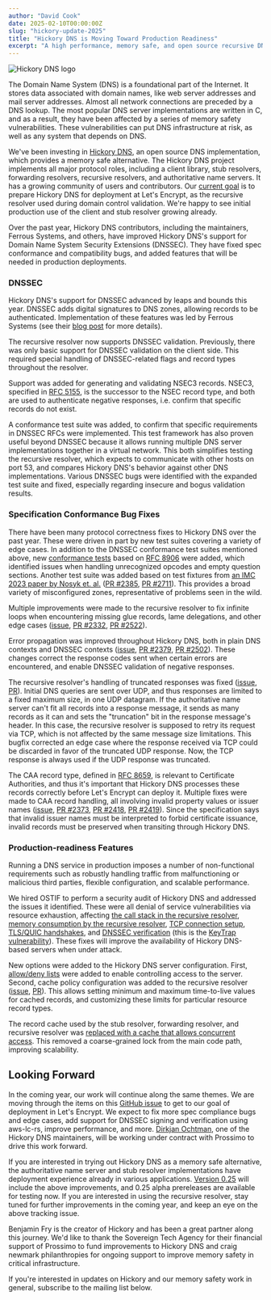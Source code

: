 ```yaml
---
author: "David Cook"
date: 2025-02-10T00:00:00Z
slug: "hickory-update-2025"
title: "Hickory DNS is Moving Toward Production Readiness"
excerpt: "A high performance, memory safe, and open source recursive DNS resolver now has improved DNSSEC support, NSEC3 support, and new features."
---
```



<div class="card border-0 pic-quote-right">
    <img alt="Hickory DNS logo" class="mx-auto img-fluid" src="/images/blog/blog-2025-02-11-Hickory-DNS.png" />
</div>

The Domain Name System (DNS) is a foundational part of the Internet. It stores data associated with domain names, like web server addresses and mail server addresses. Almost all network connections are preceded by a DNS lookup. The most popular DNS server implementations are written in C, and as a result, they have been affected by a series of memory safety vulnerabilities. These vulnerabilities can put DNS infrastructure at risk, as well as any system that depends on DNS.

We've been investing in [Hickory DNS](https://github.com/hickory-dns/hickory-dns), an open source DNS implementation, which provides a memory safe alternative. The Hickory DNS project implements all major protocol roles, including a client library, stub resolvers, forwarding resolvers, recursive resolvers, and authoritative name servers. It has a growing community of users and contributors. Our [current goal](https://www.memorysafety.org/initiative/dns/) is to prepare Hickory DNS for deployment at Let's Encrypt, as the recursive resolver used during domain control validation. We're happy to see initial production use of the client and stub resolver growing already.

Over the past year, Hickory DNS contributors, including the maintainers, Ferrous Systems, and others, have improved Hickory DNS's support for Domain Name System Security Extensions (DNSSEC). They have fixed spec conformance and compatibility bugs, and added features that will be needed in production deployments.

### DNSSEC

Hickory DNS's support for DNSSEC advanced by leaps and bounds this year. DNSSEC adds digital signatures to DNS zones, allowing records to be authenticated. Implementation of these features was led by Ferrous Systems (see their [blog post](https://ferrous-systems.com/blog/hickory-dns-client/) for more details).

The recursive resolver now supports DNSSEC validation. Previously, there was only basic support for DNSSEC validation on the client side. This required special handling of DNSSEC-related flags and record types throughout the resolver.

Support was added for generating and validating NSEC3 records. NSEC3, specified in [RFC 5155](https://www.rfc-editor.org/rfc/rfc5155), is the successor to the NSEC record type, and both are used to authenticate negative responses, i.e. confirm that specific records do not exist.

A conformance test suite was added, to confirm that specific requirements in DNSSEC RFCs were implemented. This test framework has also proven useful beyond DNSSEC because it allows running multiple DNS server implementations together in a virtual network. This both simplifies testing the recursive resolver, which expects to communicate with other hosts on port 53, and compares Hickory DNS's behavior against other DNS implementations. Various DNSSEC bugs were identified with the expanded test suite and fixed, especially regarding insecure and bogus validation results.

### Specification Conformance Bug Fixes

There have been many protocol correctness fixes to Hickory DNS over the past year. These were driven in part by new test suites covering a variety of edge cases. In addition to the DNSSEC conformance test suites mentioned above, new [conformance tests](https://github.com/hickory-dns/hickory-dns/issues/2572) based on [RFC 8906](https://datatracker.ietf.org/doc/html/rfc8906) were added, which identified issues when handling unrecognized opcodes and empty question sections. Another test suite was added based on test fixtures from [an IMC 2023 paper by Nosyk et. al.](https://extended-dns-errors.com/) ([PR #2385](https://github.com/hickory-dns/hickory-dns/pull/2385), [PR #2711](https://github.com/hickory-dns/hickory-dns/pull/2711)). This provides a broad variety of misconfigured zones, representative of problems seen in the wild.

Multiple improvements were made to the recursive resolver to fix infinite loops when encountering missing glue records, lame delegations, and other edge cases ([issue](https://github.com/hickory-dns/hickory-dns/issues/2306), [PR #2332](https://github.com/hickory-dns/hickory-dns/pull/2332), [PR #2522](https://github.com/hickory-dns/hickory-dns/pull/2522)).

Error propagation was improved throughout Hickory DNS, both in plain DNS contexts and DNSSEC contexts ([issue](https://github.com/hickory-dns/hickory-dns/issues/1891), [PR #2379](https://github.com/hickory-dns/hickory-dns/pull/2379), [PR #2502](https://github.com/hickory-dns/hickory-dns/pull/2502)). These changes correct the response codes sent when certain errors are encountered, and enable DNSSEC validation of negative responses.

The recursive resolver's handling of truncated responses was fixed ([issue](https://github.com/hickory-dns/hickory-dns/issues/2608), [PR](https://github.com/hickory-dns/hickory-dns/pull/2682)). Initial DNS queries are sent over UDP, and thus responses are limited to a fixed maximum size, in one UDP datagram. If the authoritative name server can't fit all records into a response message, it sends as many records as it can and sets the "truncation" bit in the response message's header. In this case, the recursive resolver is supposed to retry its request via TCP, which is not affected by the same message size limitations. This bugfix corrected an edge case where the response received via TCP could be discarded in favor of the truncated UDP response. Now, the TCP response is always used if the UDP response was truncated.

The CAA record type, defined in [RFC 8659](https://www.rfc-editor.org/rfc/rfc8659), is relevant to Certificate Authorities, and thus it's important that Hickory DNS processes these records correctly before Let's Encrypt can deploy it. Multiple fixes were made to CAA record handling, all involving invalid property values or issuer names ([issue](https://github.com/hickory-dns/hickory-dns/issues/2415), [PR #2373](https://github.com/hickory-dns/hickory-dns/pull/2373), [PR #2418](https://github.com/hickory-dns/hickory-dns/pull/2418), [PR #2419](https://github.com/hickory-dns/hickory-dns/pull/2419)). Since the specification says that invalid issuer names must be interpreted to forbid certificate issuance, invalid records must be preserved when transiting through Hickory DNS.

### Production-readiness Features

Running a DNS service in production imposes a number of non-functional requirements such as robustly handling traffic from malfunctioning or malicious third parties, flexible configuration, and scalable performance.

We hired OSTIF to perform a security audit of Hickory DNS and addressed the issues it identified. These were all denial of service vulnerabilities via resource exhaustion, affecting [the call stack in the recursive resolver](https://github.com/hickory-dns/hickory-dns/pull/2522), [memory consumption by the recursive resolver](https://github.com/hickory-dns/hickory-dns/pull/2531), [TCP connection setup](https://github.com/hickory-dns/hickory-dns/pull/2622), [TLS/QUIC handshakes](https://github.com/hickory-dns/hickory-dns/pull/2583), and [DNSSEC verification](https://github.com/hickory-dns/hickory-dns/pull/2533) (this is the [KeyTrap vulnerability](https://www.athene-center.de/en/keytrap)). These fixes will improve the availability of Hickory DNS-based servers when under attack.

New options were added to the Hickory DNS server configuration. First, [allow/deny lists](https://github.com/hickory-dns/hickory-dns/issues/1719) were added to enable controlling access to the server. Second, cache policy configuration was added to the recursive resolver ([issue](https://github.com/hickory-dns/hickory-dns/issues/1720), [PR](https://github.com/hickory-dns/hickory-dns/pull/2524)). This allows setting minimum and maximum time-to-live values for cached records, and customizing these limits for particular resource record types.

The record cache used by the stub resolver, forwarding resolver, and recursive resolver was [replaced with a cache that allows concurrent access](https://github.com/hickory-dns/hickory-dns/pull/2576). This removed a coarse-grained lock from the main code path, improving scalability.

Looking Forward
---------------

In the coming year, our work will continue along the same themes. We are moving through the items on this [GitHub issue](https://github.com/hickory-dns/hickory-dns/issues/2725) to get to our goal of deployment in Let's Encrypt. We expect to fix more spec compliance bugs and edge cases, add support for DNSSEC signing and verification using aws-lc-rs, improve performance, and more. [Dirkjan Ochtman](https://dirkjan.ochtman.nl/writing/), one of the Hickory DNS maintainers, will be working under contract with Prossimo to drive this work forward.

If you are interested in trying out Hickory DNS as a memory safe alternative, the authoritative name server and stub resolver implementations have deployment experience already in various applications. [Version 0.25](https://github.com/hickory-dns/hickory-dns/issues/2206) will include the above improvements, and 0.25 alpha prereleases are available for testing now. If you are interested in using the recursive resolver, stay tuned for further improvements in the coming year, and keep an eye on the above tracking issue.

Benjamin Fry is the creator of Hickory and has been a great partner along this journey. We'd like to thank the Sovereign Tech Agency for their financial support of Prossimo to fund improvements to Hickory DNS and craig newmark philanthropies for ongoing support to improve memory safety in critical infrastructure.

If you're interested in updates on Hickory and our memory safety work in general, subscribe to the mailing list below.